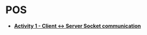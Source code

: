 # POS
- [**Activity 1 - Client <-> Server Socket communication**](https://github.com/patrick11514/VSB/tree/main/Semester3/POS/Activity1)